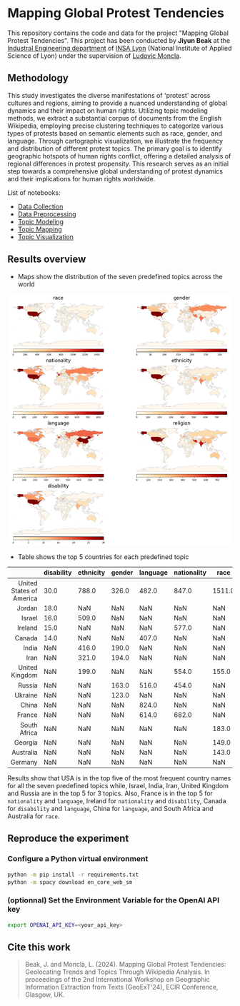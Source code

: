 # Mapping Global Protest Tendencies


This repository contains the code and data for the project "Mapping Global Protest Tendencies". 
This project has been conducted by **Jiyun Beak** at the [Industral Engineering department](https://gi.insa-lyon.fr/en/) of [INSA Lyon](https://www.insa-lyon.fr/en/) (National Institute of Applied Science of Lyon) under the supervision of [Ludovic Moncla](https://github.com/ludovicmoncla).


## Methodology

This study investigates the diverse manifestations of 'protest' across cultures and regions, aiming to provide a nuanced understanding of global dynamics and their impact on human rights. 
Utilizing topic modeling methods, we extract a substantial corpus of documents from the English Wikipedia, employing precise clustering techniques to categorize various types of protests based on semantic elements such as race, gender, and language. 
Through cartographic visualization, we illustrate the frequency and distribution of different protest topics. The primary goal is to identify geographic hotspots of human rights conflict, offering a detailed analysis of regional differences in protest propensity. 
This research serves as an initial step towards a comprehensive global understanding of protest dynamics and their implications for human rights worldwide.


List of notebooks: 
- [Data Collection](data_collection.ipynb)
- [Data Preprocessing](data_preprocessing.ipynb)
- [Topic Modeling](topic_modeling.ipynb)
- [Topic Mapping](topic_mapping.ipynb)
- [Topic Visualization](topic_visualization.ipynb)


## Results overview


* Maps show the distribution of the seven predefined topics across the world

[![Protest Topics](outputs/map_zeroshot_KeyBERTInspired_minsize50_minsimilarity0.8.png)](outputs/map_zeroshot_KeyBERTInspired_minsize50_minsimilarity0.8.png)


* Table shows the top 5 countries for each predefined topic

|  | disability | ethnicity | gender | language | nationality | race | religion |
| --------: | ------- | ------- | ------- | ------- | ------- | ------- | ------- |
| United States of America	| 30.0	| 788.0	| 326.0	| 482.0	| 847.0	| 1511.0	| 783.0 |
| Jordan	| 18.0	| NaN	| NaN	| NaN	| NaN	| NaN	| NaN |
| Israel	| 16.0	| 509.0	| NaN	| NaN	| NaN	| NaN	| 572.0 |
| Ireland	| 15.0	| NaN	| NaN	| NaN	| 577.0	| NaN	| NaN |
| Canada	| 14.0	| NaN	| NaN	| 407.0	| NaN	| NaN	| NaN |
| India	| NaN	| 416.0	| 190.0	| NaN	| NaN	| NaN	| 648.0 |
| Iran	| NaN	| 321.0	| 194.0	| NaN	| NaN	| NaN	| 598.0 |
| United Kingdom	| NaN	| 199.0	| NaN	| NaN	| 554.0	| 155.0	| NaN |
| Russia	| NaN	| NaN	| 163.0	| 516.0	| 454.0	| NaN	| NaN |
| Ukraine	| NaN	| NaN	| 123.0	| NaN	| NaN	| NaN	| NaN |
| China	| NaN	| NaN	| NaN	| 824.0	| NaN	| NaN	| NaN |
| France	| NaN	| NaN	| NaN	| 614.0	| 682.0	| NaN	| NaN |
| South Africa	| NaN	| NaN	| NaN	| NaN	| NaN	| 183.0	| NaN |
| Georgia	| NaN	| NaN	| NaN	| NaN	| NaN	| 149.0	| NaN |
| Australia	| NaN	| NaN	| NaN	| NaN	| NaN	| 143.0	| NaN |
| Germany	| NaN	| NaN	| NaN	| NaN	| NaN	| NaN	| 329.0 |

Results show that USA is in the top five of the most frequent country names for all the seven predefined topics while, Israel, India, Iran, United Kingdom and Russia are in the top 5 for 3 topics. Also, France is in the top 5 for `nationality` and `language`, Ireland for `nationality` and `disability`, Canada for `disability` and `language`, China for `language`, and South Africa and Australia for `race`.


## Reproduce the experiment

### Configure a Python virtual environment

```bash
python -m pip install -r requirements.txt
python -m spacy download en_core_web_sm
```

### (optionnal) Set the Environment Variable for the OpenAI API key

```bash
export OPENAI_API_KEY=<your_api_key>
```


## Cite this work

> Beak, J. and Moncla, L. (2024). Mapping Global Protest Tendencies: Geolocating Trends and Topics Through Wikipedia Analysis. In proceedings of the 2nd International Workshop on Geographic Information Extraction from Texts (GeoExT'24), ECIR Conference, Glasgow, UK.